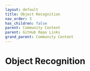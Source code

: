```yaml
---
layout: default
title: Object Recognition
nav_order: 3
has_children: false
parent: Community Content
parent: GitHub Repo Links
grand_parent: Community Content
---
```


# Object Recognition
